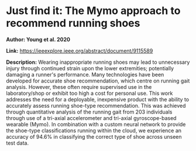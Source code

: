 # Just find it: The Mymo approach to recommend running shoes
**Author: Young et al. 2020**

**Link:** https://ieeexplore.ieee.org/abstract/document/9115589

**Description:** Wearing inappropriate running shoes may lead to unnecessary injury through continued strain upon the lower extremities; potentially damaging a runner's performance. Many technologies have been developed for accurate shoe recommendation, which centre on running gait analysis. However, these often require supervised use in the laboratory/shop or exhibit too high a cost for personal use. This work addresses the need for a deployable, inexpensive product with the ability to accurately assess running shoe-type recommendation. This was achieved through quantitative analysis of the running gait from 203 individuals through use of a tri-axial accelerometer and tri-axial gyroscope-based wearable (Mymo). In combination with a custom neural network to provide the shoe-type classifications running within the cloud, we experience an accuracy of 94.6% in classifying the correct type of shoe across unseen test data.
